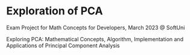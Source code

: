 # Exploration of PCA
Exam Project for Math Concepts for Developers, March 2023 @ SoftUni

Exploring PCA: Mathematical Concepts, Algorithm, Implementation and Applications of Principal Component Analysis
